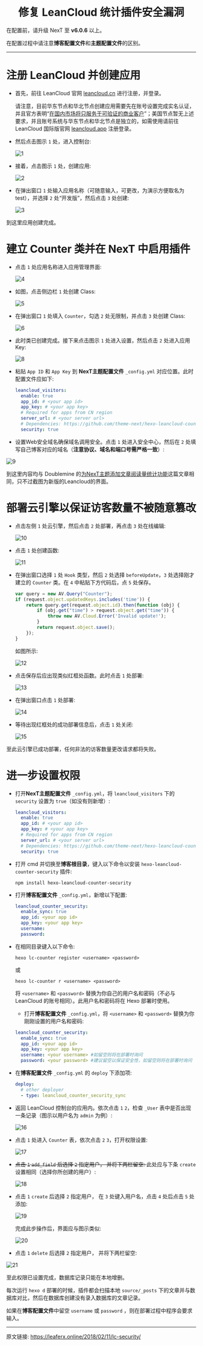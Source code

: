 <h1 align="center">修复 LeanCloud 统计插件安全漏洞</h1>

在配置前，请升级 NexT 至 **v6.0.6** 以上。

在配置过程中请注意**博客配置文件**和**主题配置文件**的区别。

---

# 注册 LeanCloud 并创建应用
- 首先，前往 LeanCloud 官网 [leancloud.cn](https://leancloud.cn) 进行注册，并登录。

  请注意，目前华东节点和华北节点创建应用需要先在账号设置完成实名认证，并且官方表明“[在国内市场将只服务于可验证的商业客户](https://leancloudblog.com/domain-incident/)”；美国节点暂无上述要求，并且账号系统与华东节点和华北节点是独立的，如需使用请前往 LeanCloud 国际版官网 [leancloud.app](https://leancloud.app) 注册登录。

- 然后点击图示 `1` 处，进入控制台: 

  ![1](https://lc-cqha0xyi.cn-n1.lcfile.com/fc0c048a1e25dc3d10aa.jpg)

- 接着，点击图示 `1` 处，创建应用: 

  ![2](https://lc-cqha0xyi.cn-n1.lcfile.com/33a56b754753a5d34b01.jpg)

- 在弹出窗口 `1` 处输入应用名称（可随意输入，可更改，为演示方便取名为test），并选择 `2` 处“开发版”，然后点击 `3` 处创建: 

  ![3](https://lc-cqha0xyi.cn-n1.lcfile.com/649ccfc6f12015d1eefb.jpg)

到这里应用创建完成。

# 建立 Counter 类并在 NexT 中启用插件
- 点击 `1` 处应用名称进入应用管理界面: 

  ![4](https://lc-cqha0xyi.cn-n1.lcfile.com/d0889df29841661e0b9e.jpg)

- 如图，点击侧边栏 `1` 处创建 Class: 

  ![5](https://lc-cqha0xyi.cn-n1.lcfile.com/b0fbc81bd6c19fa09a46.jpg)

- 在弹出窗口 `1` 处填入 `Counter`，勾选 `2` 处无限制，并点击 `3` 处创建 Class: 

  ![6](https://lc-cqha0xyi.cn-n1.lcfile.com/ae6154d6a55f02f11ebf.jpg)

- 此时类已创建完成。接下来点击图示 `1` 处进入设置，然后点击 `2` 处进入应用 Key: 

  ![8](https://lc-cqha0xyi.cn-n1.lcfile.com/9501a6372918dd9a8a92.jpg)

- 粘贴 `App ID` 和 `App Key` 到 **NexT主题配置文件** `_config.yml` 对应位置。此时配置文件应如下: 
  ```yml
  leancloud_visitors:
    enable: true
    app_id: # <your app id>
    app_key: # <your app key>
    # Required for apps from CN region
    server_url: # <your server url>
    # Dependencies: https://github.com/theme-next/hexo-leancloud-counter-security
    security: true
  ```

- 设置Web安全域名确保域名调用安全。点击 `1` 处进入安全中心，然后在 `2` 处填写自己博客对应的域名（**注意协议、域名和端口号需严格一致**）: 

 ![9](https://lc-cqha0xyi.cn-n1.lcfile.com/0e537cc4bec2e185201d.jpg)

到这里内容均与 Doublemine 的[为NexT主题添加文章阅读量统计功能](https://notes.wanghao.work/2015-10-21-%E4%B8%BANexT%E4%B8%BB%E9%A2%98%E6%B7%BB%E5%8A%A0%E6%96%87%E7%AB%A0%E9%98%85%E8%AF%BB%E9%87%8F%E7%BB%9F%E8%AE%A1%E5%8A%9F%E8%83%BD.html#%E9%85%8D%E7%BD%AELeanCloud)这篇文章相同，只不过截图为新版的Leancloud的界面。

# 部署云引擎以保证访客数量不被随意篡改
- 点击左侧 `1` 处云引擎，然后点击 `2` 处部署，再点击 `3` 处在线编辑: 

  ![10](https://lc-cqha0xyi.cn-n1.lcfile.com/d7056dfeeef7c5d66318.jpg)

- 点击 `1` 处创建函数: 

  ![11](https://lc-cqha0xyi.cn-n1.lcfile.com/2737841bbc2bdd572ae0.jpg)

- 在弹出窗口选择 `1` 处 `Hook` 类型，然后 `2` 处选择 `beforeUpdate`，`3` 处选择刚才建立的 `Counter` 类。在 `4` 中粘贴下方代码后，点 `5` 处保存。
  ```javascript
  var query = new AV.Query("Counter");
  if (request.object.updatedKeys.includes('time')) {
      return query.get(request.object.id).then(function (obj) {
          if (obj.get("time") > request.object.get("time")) {
              throw new AV.Cloud.Error('Invalid update!');
          }
          return request.object.save();
      });
  }
  ```

  如图所示: 

  ![12](https://lc-cqha0xyi.cn-n1.lcfile.com/a8e13418ed1d9405315b.jpg)

- 点击保存后应出现类似红框处函数。此时点击 `1` 处部署: 

  ![13](https://lc-cqha0xyi.cn-n1.lcfile.com/ca56bf2e5fc2a1343565.jpg)

- 在弹出窗口点击 `1` 处部署: 

  ![14](https://lc-cqha0xyi.cn-n1.lcfile.com/17548c13b3b23c71d845.jpg)

- 等待出现红框处的成功部署信息后，点击 `1` 处关闭: 

  ![15](https://lc-cqha0xyi.cn-n1.lcfile.com/d2f50de6cefea9fd0ed3.jpg)

至此云引擎已成功部署，任何非法的访客数量更改请求都将失败。

# 进一步设置权限
- 打开**NexT主题配置文件** `_config.yml`，将 `leancloud_visitors` 下的 `security` 设置为 `true`（如没有则新增）: 
  ```yml
  leancloud_visitors:
    enable: true
    app_id: # <your app id>
    app_key: # <your app key>
    # Required for apps from CN region
    server_url: # <your server url>
    # Dependencies: https://github.com/theme-next/hexo-leancloud-counter-security
    security: true
  ```

- 打开 cmd 并切换至**博客根目录**，键入以下命令以安装 `hexo-leancloud-counter-security` 插件: 
  ```
  npm install hexo-leancloud-counter-security
  ```

- 打开**博客配置文件** `_config.yml`，新增以下配置: 
  ```yml
  leancloud_counter_security:
    enable_sync: true
    app_id: <your app id>
    app_key: <your app key>
    username:
    password:
  ```

- 在相同目录键入以下命令: 
  ```
  hexo lc-counter register <username> <password>
  ```
  或
  ```
  hexo lc-counter r <username> <password>
  ```

  将 `<username>` 和 `<password>` 替换为你自己的用户名和密码（不必与 LeanCloud 的账号相同）。此用户名和密码将在 Hexo 部署时使用。

  - 打开**博客配置文件** `_config.yml`，将 `<username>` 和 `<password>` 替换为你刚刚设置的用户名和密码: 
  ```yml
  leancloud_counter_security:
    enable_sync: true
    app_id: <your app id>
    app_key: <your app key>
    username: <your username> #如留空则将在部署时询问
    password: <your password> #建议留空以保证安全性，如留空则将在部署时询问
  ```

- 在**博客配置文件** `_config.yml` 的 `deploy` 下添加项: 
  ```yml
  deploy:
    # other deployer
    - type: leancloud_counter_security_sync
  ```

- 返回 LeanCloud 控制台的应用内。依次点击 `1` `2`，检查 `_User` 表中是否出现一条记录（图示以用户名为 `admin` 为例）: 

  ![16](https://lc-cqha0xyi.cn-n1.lcfile.com/99faa5a0e7160e66d506.jpg)

- 点击 `1` 处进入 `Counter` 表，依次点击 `2` `3`，打开权限设置: 

  ![17](https://lc-cqha0xyi.cn-n1.lcfile.com/b72a9e64579f5b71749d.jpg)

- <del>点击 `1` `add_field` 后选择 `2` 指定用户， 并将下两栏留空: </del> 此处应与下条 `create` 设置相同（选择你所创建的用户）: 

  ![18](https://lc-cqha0xyi.cn-n1.lcfile.com/14a8cb37062693d768ad.jpg)

- 点击 `1` `create` 后选择 `2` 指定用户， 在 `3` 处键入用户名，点击 `4` 处后点击 `5` 处添加: 

  ![19](https://lc-cqha0xyi.cn-n1.lcfile.com/d91714cfd703ef42b94c.jpg)

  完成此步操作后，界面应与图示类似: 

  ![20](https://lc-cqha0xyi.cn-n1.lcfile.com/c05e7ec9218820baf412.jpg)

- 点击 `1` `delete` 后选择 `2` 指定用户， 并将下两栏留空: 

 ![21](https://lc-cqha0xyi.cn-n1.lcfile.com/c37b6e20726cfb1d3197.jpg)

至此权限已设置完成，数据库记录只能在本地增删。

每次运行 `hexo d` 部署的时候，插件都会扫描本地 `source/_posts` 下的文章并与数据库对比，然后在数据库创建没有录入数据库的文章记录。

如果在**博客配置文件**中留空 `username` 或 `password` ，则在部署过程中程序会要求输入。

---

原文链接: https://leaferx.online/2018/02/11/lc-security/
